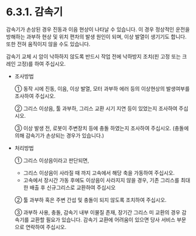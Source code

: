﻿# 6.3.1. 감속기

감속기가 손상된 경우 진동과 이음 현상이 나타날 수 있습니다. 이 경우 정상적인 운전을 방해하는 과부하 현상 및 위치 편차의 발생 원인이 되며, 이상 발열이 생기기도 합니다. 또한 전혀 움직이지 않을 수도 있습니다.

감속기 교체 시 암이 낙하하지 않도록 반드시 작업 전에 낙하방지 조치(핀 고정 또는 크레인 고정)를 하여 주십시오.

*	조사방법

    ①	동작 시에 진동, 이음, 이상 발열, 모터 과부하 에러 등의 이상현상의 발생여부를 조사하여 주십시오.

    ②	그리스 이상음, 툴 과부하, 그리스 교환 시기 지연 등이 있었는지 조사하여 주십시오.

    ③	이상 발생 전, 로봇이 주변장치 등에 충돌 하였는지 조사하여 주십시오.
(충돌에 의해 감속기가 손상되는 경우가 있습니다.)

*	처리방법

    ①	그리스 이상음이라고 판단되면,
    -	그리스 이상음이 사라질 때 까지 고속에서 해당 축을 가동하여 주십시오.
    -	고속에서 장시간 가동 후에도 이상음이 사라지지 않을 경우, 기존 그리스를 최대한 배출 후 신규그리스로 교환하여 주십시오

    ②	툴 과부하 혹은 주변 간섭 및 충돌이 되지 않도록 조치하여 주십시오.

    ③	과부하 사용, 충돌, 감속기 내부 이물질 존재, 장기간 그리스 미 교환의 경우 감속기를 교환할 필요가 있습니다. 감속기 교환에 어려움이 있으면 당사 서비스 부문으로 연락하여 주십시오.


